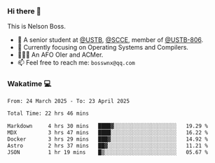 ### Hi there 👋

<!--
**bosswnx/bosswnx** is a ✨ _special_ ✨ repository because its `README.md` (this file) appears on your GitHub profile.

Here are some ideas to get you started:

- 🔭 I’m currently working on ...
- 🌱 I’m currently learning ...
- 👯 I’m looking to collaborate on ...
- 🤔 I’m looking for help with ...
- 💬 Ask me about ...
- 📫 How to reach me: ...
- 😄 Pronouns: ...
- ⚡ Fun fact: ...
-->

This is Nelson Boss.

- 🏫 A senior student at [@USTB](https://www.ustb.edu.cn/), [@SCCE](https://scce.ustb.edu.cn/), member of [@USTB-806](https://ustb-806.github.io/).
- 🌱 Currently focusing on Operating Systems and Compilers.
- 🧑🏻‍💻 An AFO OIer and ACMer.
- 📫 Feel free to reach me: `bosswnx@qq.com`

### Wakatime 💻

<!--START_SECTION:waka-->

```txt
From: 24 March 2025 - To: 23 April 2025

Total Time: 22 hrs 46 mins

Markdown     4 hrs 30 mins   ████▓░░░░░░░░░░░░░░░░░░░░   19.29 %
MDX          3 hrs 47 mins   ████░░░░░░░░░░░░░░░░░░░░░   16.22 %
Docker       3 hrs 29 mins   ███▓░░░░░░░░░░░░░░░░░░░░░   14.92 %
Astro        2 hrs 37 mins   ██▓░░░░░░░░░░░░░░░░░░░░░░   11.21 %
JSON         1 hr 19 mins    █▒░░░░░░░░░░░░░░░░░░░░░░░   05.67 %
```

<!--END_SECTION:waka-->
